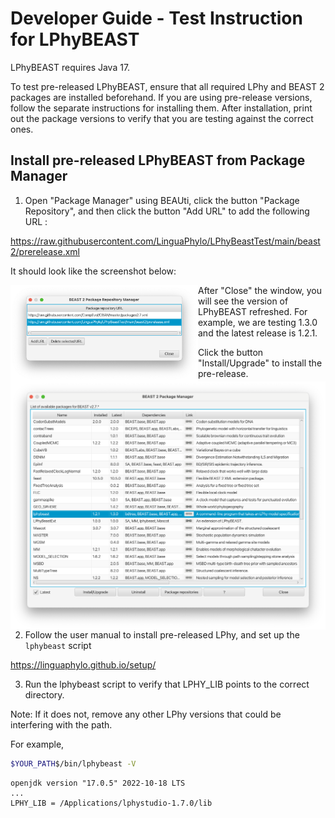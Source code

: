 # Developer Guide - Test Instruction for LPhyBEAST

LPhyBEAST requires Java 17.

To test pre-released LPhyBEAST, ensure that all required LPhy and BEAST 2 packages are installed beforehand.
If you are using pre-release versions, follow the separate instructions for installing them.
After installation, print out the package versions to verify that you are testing against the correct ones.

## Install pre-released LPhyBEAST from Package Manager

1. Open "Package Manager" using BEAUti, click the button "Package Repository", 
and then click the button "Add URL" to add the following URL :

https://raw.githubusercontent.com/LinguaPhylo/LPhyBeastTest/main/beast2/prerelease.xml

It should look like the screenshot below:

<a href="./LPhyBeastTestRepo.png"><img src="LPhyBeastTestRepo.png" align="left" width="300" ></a>

After "Close" the window, you will see the version of LPhyBEAST refreshed. 
For example, we are testing 1.3.0 and the latest release is 1.2.1.

<a href="./PackageManager.png"><img src="PackageManager.png" align="left" width="600" ></a>

Click the button "Install/Upgrade" to install the pre-release.


2. Follow the user manual to install pre-released LPhy, and set up the `lphybeast` script

https://linguaphylo.github.io/setup/


3. Run the lphybeast script to verify that LPHY_LIB points to the correct directory.

Note: If it does not, remove any other LPhy versions that could be interfering with the path.

For example, 

```bash
$YOUR_PATH$/bin/lphybeast -V
```

```
openjdk version "17.0.5" 2022-10-18 LTS
...
LPHY_LIB = /Applications/lphystudio-1.7.0/lib
```

